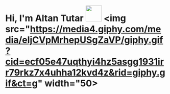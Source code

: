 # Hi, I'm Altan Tutar <img src="https://media0.giphy.com/media/bTrTnPMPq8UORCrBWG/giphy.gif?cid=ecf05e4719046wf09sa0jax4vjelw1sgnffkjycweebih8pd&rid=giphy.gif&ct=g" width="50"> <img src="https://media4.giphy.com/media/eljCVpMrhepUSgZaVP/giphy.gif?cid=ecf05e47uqthyi4hz5asgg1931irr79rkz7x4uhha12kvd4z&rid=giphy.gif&ct=g" width="50>
